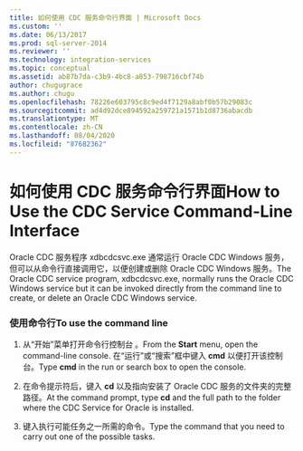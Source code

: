 ```yaml
---
title: 如何使用 CDC 服务命令行界面 | Microsoft Docs
ms.custom: ''
ms.date: 06/13/2017
ms.prod: sql-server-2014
ms.reviewer: ''
ms.technology: integration-services
ms.topic: conceptual
ms.assetid: ab87b7da-c3b9-4bc8-a853-798716cbf74b
author: chugugrace
ms.author: chugu
ms.openlocfilehash: 78226e603795c8c9ed4f7129a8abf0b57b29083c
ms.sourcegitcommit: ad4d92dce894592a259721a1571b1d8736abacdb
ms.translationtype: MT
ms.contentlocale: zh-CN
ms.lasthandoff: 08/04/2020
ms.locfileid: "87682362"
---
```

# <a name="how-to-use-the-cdc-service-command-line-interface"></a><span data-ttu-id="6a8b1-102">如何使用 CDC 服务命令行界面</span><span class="sxs-lookup"><span data-stu-id="6a8b1-102">How to Use the CDC Service Command-Line Interface</span></span>
  <span data-ttu-id="6a8b1-103">Oracle CDC 服务程序 xdbcdcsvc.exe 通常运行 Oracle CDC Windows 服务，但可以从命令行直接调用它，以便创建或删除 Oracle CDC Windows 服务。</span><span class="sxs-lookup"><span data-stu-id="6a8b1-103">The Oracle CDC service program, xdbcdcsvc.exe, normally runs the Oracle CDC Windows service but it can be invoked directly from the command line to create, or delete an Oracle CDC Windows service.</span></span>  
  
### <a name="to-use-the-command-line"></a><span data-ttu-id="6a8b1-104">使用命令行</span><span class="sxs-lookup"><span data-stu-id="6a8b1-104">To use the command line</span></span>  
  
1.  <span data-ttu-id="6a8b1-105">从“开始”菜单打开命令行控制台  。</span><span class="sxs-lookup"><span data-stu-id="6a8b1-105">From the **Start** menu, open the command-line console.</span></span> <span data-ttu-id="6a8b1-106">在“运行”或“搜索”框中键入 **cmd** 以便打开该控制台。</span><span class="sxs-lookup"><span data-stu-id="6a8b1-106">Type **cmd** in the run or search box to open the console.</span></span>  
  
2.  <span data-ttu-id="6a8b1-107">在命令提示符后，键入 **cd** 以及指向安装了 Oracle CDC 服务的文件夹的完整路径。</span><span class="sxs-lookup"><span data-stu-id="6a8b1-107">At the command prompt, type **cd** and the full path to the folder where the CDC Service for Oracle is installed.</span></span>  
  
3.  <span data-ttu-id="6a8b1-108">键入执行可能任务之一所需的命令。</span><span class="sxs-lookup"><span data-stu-id="6a8b1-108">Type the command that you need to carry out one of the possible tasks.</span></span>  
  
  
